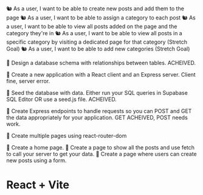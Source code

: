 🐿️ As a user, I want to be able to create new posts and add them to the page
🐿️ As a user, I want to be able to assign a category to each post
🐿️ As a user, I want to be able to view all posts added on the page and the category they're in
🐿️ As a user, I want to be able to view all posts in a specific category by visiting a dedicated page for that category (Stretch Goal)
🐿️ As a user, I want to be able to add new categories (Stretch Goal)

🎯 Design a database schema with relationships between tables. ACHEIVED.

🎯 Create a new application with a React client and an Express server. Client fine, server error.

🎯 Seed the database with data. Either run your SQL queries in Supabase SQL Editor OR use a seed.js file. ACHEIVED.

🎯 Create Express endpoints to handle requests so you can POST and GET the data appropriately for your application. GET ACHEIVED, POST needs work.

🎯 Create multiple pages using react-router-dom

🎯 Create a home page.
🎯 Create a page to show all the posts and use fetch to call your server to get your data.
🎯 Create a page where users can create new posts using a form.

# React + Vite
